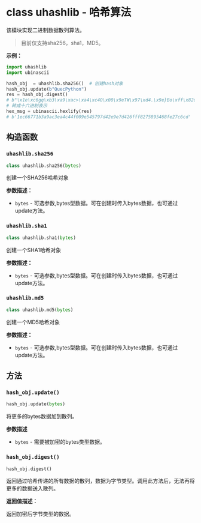 # class uhashlib - 哈希算法

该模块实现二进制数据散列算法。

> 目前仅支持sha256，sha1，MD5。

**示例：**

```python
import uhashlib
import ubinascii

hash_obj  = uhashlib.sha256()  # 创建hash对象
hash_obj.update(b"QuecPython")
res = hash_obj.digest()
# b"\x1e\xc6gq\xb3\xa9\xac>\xa4\xc4O\x00\x9eTW\x97\xd4.\x9e}Bo\xff\x82u\x89Th\xfe'\xc6\xcd"
# 转成十六进制表示
hex_msg = ubinascii.hexlify(res)
# b'1ec66771b3a9ac3ea4c44f009e545797d42e9e7d426fff8275895468fe27c6cd'
```


## 构造函数

### `uhashlib.sha256`

```python
class uhashlib.sha256(bytes)
```

创建一个SHA256哈希对象

**参数描述：**

- `bytes` - 可选参数,bytes型数据。可在创建时传入bytes数据，也可通过update方法。

### `uhashlib.sha1`

```python
class uhashlib.sha1(bytes)
```

创建一个SHA1哈希对象

**参数描述：**

- `bytes` - 可选参数,bytes型数据。可在创建时传入bytes数据，也可通过update方法。

### `uhashlib.md5`

```python
class uhashlib.md5(bytes)
```

创建一个MD5哈希对象

**参数描述：**

- `bytes` - 可选参数,bytes型数据。可在创建时传入bytes数据，也可通过update方法。


## 方法

### `hash_obj.update()`

```python
hash_obj.update(bytes)
```

将更多的bytes数据加到散列。

**参数描述**

- `bytes` - 需要被加密的bytes类型数据。

### `hash_obj.digest()`

```python
hash_obj.digest()
```

返回通过哈希传递的所有数据的散列，数据为字节类型。调用此方法后，无法再将更多的数据送入散列。

**返回值描述：**

返回加密后字节类型的数据。
